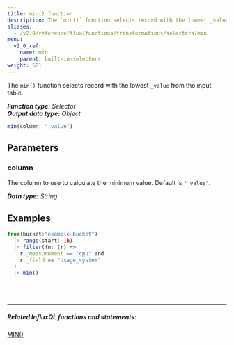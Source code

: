 ```yaml
---
title: min() function
description: The `min()` function selects record with the lowest _value from the input table.
aliases:
  - /v2.0/reference/flux/functions/transformations/selectors/min
menu:
  v2_0_ref:
    name: min
    parent: built-in-selectors
weight: 501
---
```


The `min()` function selects record with the lowest `_value` from the input table.

_**Function type:** Selector_  
_**Output data type:** Object_

```js
min(column: "_value")
```

## Parameters

### column
The column to use to calculate the minimum value.
Default is `"_value"`.

_**Data type:** String_

## Examples
```js
from(bucket:"example-bucket")
  |> range(start:-1h)
  |> filter(fn: (r) =>
    r._measurement == "cpu" and
    r._field == "usage_system"
  )
  |> min()
```

<hr style="margin-top:4rem"/>

##### Related InfluxQL functions and statements:
[MIN()](https://docs.influxdata.com/influxdb/latest/query_language/functions/#min)  

